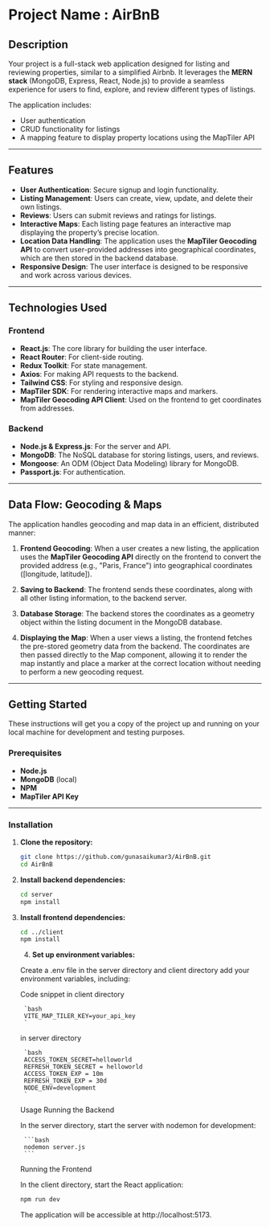 # Project Name : AirBnB

## **Description**

Your project is a full-stack web application designed for listing and reviewing properties, similar to a simplified Airbnb. It leverages the **MERN stack** (MongoDB, Express, React, Node.js) to provide a seamless experience for users to find, explore, and review different types of listings.

The application includes:

- User authentication
- CRUD functionality for listings
- A mapping feature to display property locations using the MapTiler API

---

## **Features**

- **User Authentication**: Secure signup and login functionality.
- **Listing Management**: Users can create, view, update, and delete their own listings.
- **Reviews**: Users can submit reviews and ratings for listings.
- **Interactive Maps**: Each listing page features an interactive map displaying the property’s precise location.
- **Location Data Handling**: The application uses the **MapTiler Geocoding API** to convert user-provided addresses into geographical coordinates, which are then stored in the backend database.
- **Responsive Design**: The user interface is designed to be responsive and work across various devices.

---

## **Technologies Used**

### **Frontend**

- **React.js**: The core library for building the user interface.
- **React Router**: For client-side routing.
- **Redux Toolkit**: For state management.
- **Axios**: For making API requests to the backend.
- **Tailwind CSS**: For styling and responsive design.
- **MapTiler SDK**: For rendering interactive maps and markers.
- **MapTiler Geocoding API Client**: Used on the frontend to get coordinates from addresses.

### **Backend**

- **Node.js & Express.js**: For the server and API.
- **MongoDB**: The NoSQL database for storing listings, users, and reviews.
- **Mongoose**: An ODM (Object Data Modeling) library for MongoDB.
- **Passport.js**: For authentication.

---

## **Data Flow: Geocoding & Maps**

The application handles geocoding and map data in an efficient, distributed manner:

1. **Frontend Geocoding**: When a user creates a new listing, the application uses the **MapTiler Geocoding API** directly on the frontend to convert the provided address (e.g., "Paris, France") into geographical coordinates ([longitude, latitude]).

2. **Saving to Backend**: The frontend sends these coordinates, along with all other listing information, to the backend server.

3. **Database Storage**: The backend stores the coordinates as a geometry object within the listing document in the MongoDB database.

4. **Displaying the Map**: When a user views a listing, the frontend fetches the pre-stored geometry data from the backend. The coordinates are then passed directly to the Map component, allowing it to render the map instantly and place a marker at the correct location without needing to perform a new geocoding request.

---

## **Getting Started**

These instructions will get you a copy of the project up and running on your local machine for development and testing purposes.

### **Prerequisites**

- **Node.js**
- **MongoDB** (local)
- **NPM**
- **MapTiler API Key**

---

### **Installation**

1.  **Clone the repository:**

    ```bash
    git clone https://github.com/gunasaikumar3/AirBnB.git
    cd AirBnB
    ```

2.  **Install backend dependencies:**

    ```bash
    cd server
    npm install
    ```

3.  **Install frontend dependencies:**

    ```bash
    cd ../client
    npm install
    ```

    4. **Set up environment variables:**

    Create a .env file in the server directory and client directory add your environment variables, including:

    Code snippet
    in client directory

         `bash
         VITE_MAP_TILER_KEY=your_api_key
         `

    in server directory

         `bash
         ACCESS_TOKEN_SECRET=helloworld
         REFRESH_TOKEN_SECRET = helloworld
         ACCESS_TOKEN_EXP = 10m
         REFRESH_TOKEN_EXP = 30d
         NODE_ENV=development
         `

    Usage
    Running the Backend

    In the server directory, start the server with nodemon for development:

         ```bash
         nodemon server.js
         ```

    Running the Frontend

    In the client directory, start the React application:

    ```bash
    npm run dev
    ```

    The application will be accessible at http://localhost:5173.
